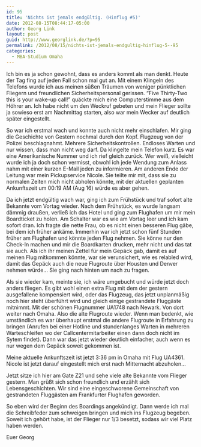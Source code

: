 ```yaml
---
id: 95
title: 'Nichts ist jemals endgültig. (Hinflug #5)'
date: 2012-08-15T08:44:17-05:00
author: Georg Link
layout: post
guid: http://www.georglink.de/?p=95
permalink: /2012/08/15/nichts-ist-jemals-endgultig-hinflug-5--95
categories:
  - MBA-Studium Omaha
---
```

Ich bin es ja schon gewohnt, dass es anders kommt als man denkt. Heute der Tag fing auf jeden Fall schon mal gut an. Mit einem Klingeln des Telefons wurde ich aus meinen süßen Träumen von weniger pünktlichen Fliegern und freundlichen Sicherheitspersonal gerissen. &#8220;Five Thirty-Two this is your wake-up call!&#8221; quäckte mich eine Computerstimme aus dem Höhrer an. Ich habe nicht um den Weckruf gebeten und mein Flieger sollte ja sowieso erst am Nachmittag starten, also war mein Wecker auf deutlich später eingestellt.

So war ich erstmal wach und konnte auch nicht mehr einschlafen. Mir ging die Geschichte von Gestern nochmal durch den Kopf. Flugzeug von der Polizei beschlagnahmt. Mehrere Sicherheitskontrollen. Endloses Warten und nur wissen, dass man nicht weg darf. Da klingelte mein Telefon kurz. Es war eine Amerikanische Nummer und ich rief gleich zurück. Wer weiß, vielleicht wurde ich ja doch schon vermisst, obwohl ich jede Wendung zum Anlass nahm mit einer kurzen E-Mail jeden zu informieren. Am anderen Ende der Leitung war mein Pickupservice Nicole. Sie teilte mir mit, dass sie zu normalen Zeiten mich nicht abholen könnte, mit der aktuellen geplanten Ankunftszeit um 00:19 AM (Aug 16) würde es aber gehen.

Da ich jetzt endgültig wach war, ging ich zum Frühstück und traf sofort alte Bekannte vom Vortag wieder. Nach dem Frühstück, es wurde langsam dämmig draußen, verließ ich das Hotel und ging zum Flughafen um mir mein Boardticket zu holen. Am Schalter war es wie am Vortag leer und ich kam sofort dran. Ich fragte die nette Frau, ob es nicht einen besseren Flug gäbe, bei dem ich früher ankäme. Immerhin war ich jetzt schon fünf Stunden früher am Flughafen und könnte jeden Flug nehmen. Sie könne nur den Check-In machen und mir die Boardkarten drucken, mehr nicht und das tat sie auch. Als ich ihr meinen Zettel für mein Gepäck gab, damit es auf meinen Flug mitkommen könnte, war sie verunsichert, wie es relabled wird, damit das Gepäck auch die neue Flugroute über Housten und Denver nehmen würde&#8230; Sie ging nach hinten um nach zu fragen.

Als sie wieder kam, meinte sie, ich wäre umgebucht und würde jetzt doch anders fliegen. Es gibt wohl einen extra Flug mit dem der gestern ausgefallene kompensiert wird, oder das Flugzeug, das jetzt unplanmäßig noch hier steht überführt wird und gleich einige gestrandete Fluggäste mitnimmt. Mit der schönen Flugnummer UA1748 nach Newark. Von dort weiter nach Omaha. Also die alte Flugroute wieder. Wenn man bedenkt, wie umständlich es war überhaupt erstmal die andere Flugroute in Erfahrung zu bringen (Anrufen bei einer Hotline und stundenlanges Warten in mehreren Warteschleifen wo der Callcentermitarbeiter einen dann doch nicht im Sytem findet). Dann war das jetzt wieder deutlich einfacher, auch wenn es nur wegen dem Gepäck soweit gekommen ist.

Meine aktuelle Ankunftszeit ist jetzt 3:36 pm in Omaha mit Flug UA4361. Nicole ist jetzt darauf eingestellt mich erst nach Mitternacht abzuholen&#8230; 

Jetzt sitze ich hier am Gate Z21 und sehe viele alte Bekannte vom Flieger gestern. Man grüßt sich schon freundlich und erzählt sich Lebensgeschichten. Wir sind eine eingeschworene Gemeinschaft von gestrandeten Fluggästen am Frankfurter Flughafen geworden. 

So eben wird der Beginn des Boardings angekündigt. Dann werde ich mal die Schreibfeder zum schweigen bringen und mich ins Flugzeug begeben. Soweit ich gehört habe, ist der Flieger nur 1/3 besetzt, sodass wir viel Platz haben werden.

Euer Georg